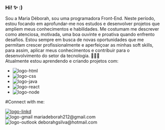 ### Hi! ✨ :) 

Sou a Maria Déborah, sou uma programadora Front-End. Neste período, estou focando em aprofundar-me nos estudos e desenvolver projetos que ampliem meus conhecimentos e habilidades.
Me costumam me descrever como atenciosa, motivada, uma boa ouvinte e proativa quando enfrento desafios. Estou sempre em busca de novas oportunidades que me permitam crescer profissionalmente e aperfeiçoar as minhas soft skills, para assim, aplicar meus conhecimentos e contribuir para o desenvolvimento do setor da tecnologia. 👩‍💻📱
<br>
Atualmente estou aprendendo e criando projetos com:
<br>
- <img src="https://img.shields.io/badge/HTML-239120?style=for-the-badge&logo=html5&logoColor=white" alt="logo-html">
- <img src="https://img.shields.io/badge/CSS-239120?&style=for-the-badge&logo=css3&logoColor=white" alt="logo-css">
- <img src="https://img.shields.io/badge/JavaScript-323330?style=for-the-badge&logo=javascript&logoColor=F7DF1E" alt="logo-java">
- <img src="https://img.shields.io/badge/React-20232A?style=for-the-badge&logo=react&logoColor=61DAFB" alt="logo-react">
- <img src="https://img.shields.io/badge/Node.js-43853D?style=for-the-badge&logo=node.js&logoColor=white" alt="logo-node">

#Connect with me: 

<p>
  <a href="https://www.linkedin.com/in/maria-deborah/">
    <img src="https://img.shields.io/badge/LinkedIn-0077B5?style=for-the-badge&logo=linkedin&logoColor=white" alt="logo-linkd">
  </a>
  <br>
  <img src="https://img.shields.io/badge/Gmail-D14836?style=for-the-badge&logo=gmail&logoColor=white" alt="logo-gmail">
  mariadeborah212@gmail.com
  <br>
  <img src="https://img.shields.io/badge/Microsoft_Outlook-0078D4?style=for-the-badge&logo=microsoft-outlook&logoColor=white" alt="logo-outlook">
  deborahgsilva@hotmail.com
</p>
<br>
